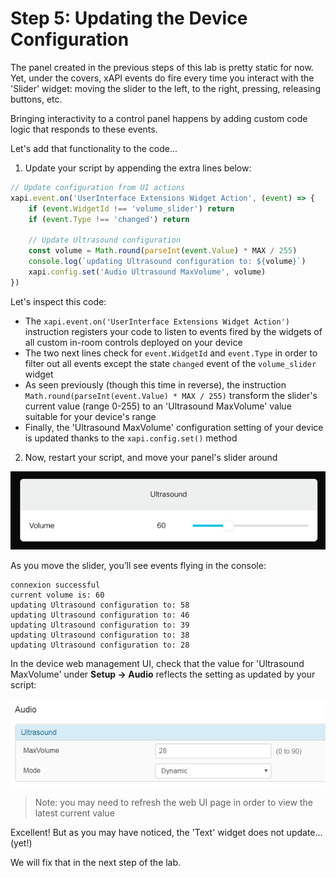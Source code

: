 # Step 5: Updating the Device Configuration

The panel created in the previous steps of this lab is pretty static for now. Yet, under the covers, xAPI events do fire every time you interact with the 'Slider' widget: moving the slider to the left, to the right, pressing, releasing buttons, etc.

Bringing interactivity to a control panel happens by adding custom code logic that responds to these events.

Let's add that functionality to the code...

1. Update your script by appending the extra lines below:

  ```javascript
  // Update configuration from UI actions
  xapi.event.on('UserInterface Extensions Widget Action', (event) => {
      if (event.WidgetId !== 'volume_slider') return
      if (event.Type !== 'changed') return

      // Update Ultrasound configuration
      const volume = Math.round(parseInt(event.Value) * MAX / 255)
      console.log(`updating Ultrasound configuration to: ${volume}`)
      xapi.config.set('Audio Ultrasound MaxVolume', volume)
  })
  ```
Let's inspect this code:
  * The `xapi.event.on('UserInterface Extensions Widget Action')` instruction registers your code to listen to events fired by the widgets of all custom in-room controls deployed on your device
  * The two next lines check for `event.WidgetId` and `event.Type` in order to filter out all events except the state `changed` event of the `volume_slider` widget
  * As seen previously (though this time in reverse), the instruction `Math.round(parseInt(event.Value) * MAX / 255)` transform the slider's current value (range 0-255) to an 'Ultrasound MaxVolume' value suitable for your device's range
  * Finally, the 'Ultrasound MaxVolume' configuration setting of your device is updated thanks to the `xapi.config.set()` method

2. Now, restart your script, and move your panel's slider around

  ![Move Slider](assets/images/step5-move-slider-around.png)

  As you move the slider, you’ll see events flying in the console:

  ```shell
  connexion successful
  current volume is: 60
  updating Ultrasound configuration to: 58
  updating Ultrasound configuration to: 46
  updating Ultrasound configuration to: 39
  updating Ultrasound configuration to: 38
  updating Ultrasound configuration to: 28
  ```

  In the device web management UI, check that the value for 'Ultrasound MaxVolume' under **Setup -> Audio** reflects the setting as updated by your script:

  ![Configuration Reflects Changes](assets/images/step5-configuration-reflects-changes.png)
  >Note: you may need to refresh the web UI page in order to view the latest current value

Excellent! But as you may have noticed, the 'Text' widget does not update...(yet!)

We will fix that in the next step of the lab.
